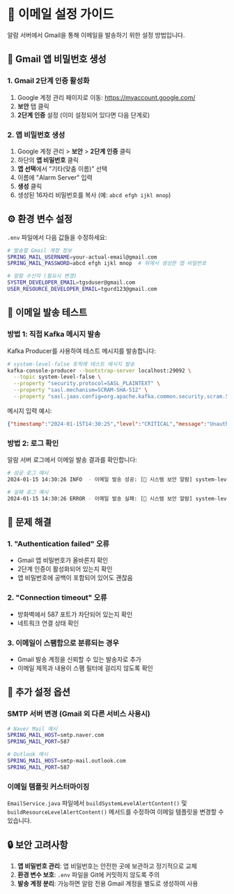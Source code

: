 # 📧 이메일 설정 가이드

알람 서버에서 Gmail을 통해 이메일을 발송하기 위한 설정 방법입니다.

## 🔐 Gmail 앱 비밀번호 생성

### 1. Gmail 2단계 인증 활성화
1. Google 계정 관리 페이지로 이동: https://myaccount.google.com/
2. **보안** 탭 클릭
3. **2단계 인증** 설정 (이미 설정되어 있다면 다음 단계로)

### 2. 앱 비밀번호 생성
1. Google 계정 관리 > **보안** > **2단계 인증** 클릭
2. 하단의 **앱 비밀번호** 클릭
3. **앱 선택**에서 "기타(맞춤 이름)" 선택
4. 이름에 "Alarm Server" 입력
5. **생성** 클릭
6. 생성된 16자리 비밀번호를 복사 (예: `abcd efgh ijkl mnop`)

## ⚙️ 환경 변수 설정

`.env` 파일에서 다음 값들을 수정하세요:

```bash
# 발송할 Gmail 계정 정보
SPRING_MAIL_USERNAME=your-actual-email@gmail.com
SPRING_MAIL_PASSWORD=abcd efgh ijkl mnop  # 위에서 생성한 앱 비밀번호

# 알람 수신자 (필요시 변경)
SYSTEM_DEVELOPER_EMAIL=tgsduser@gmail.com
USER_RESOURCE_DEVELOPER_EMAIL=tgurd123@gmail.com
```

## 🧪 이메일 발송 테스트

### 방법 1: 직접 Kafka 메시지 발송
Kafka Producer를 사용하여 테스트 메시지를 발송합니다:

```bash
# system-level-false 토픽에 테스트 메시지 발송
kafka-console-producer --bootstrap-server localhost:29092 \
  --topic system-level-false \
  --property "security.protocol=SASL_PLAINTEXT" \
  --property "sasl.mechanism=SCRAM-SHA-512" \
  --property "sasl.jaas.config=org.apache.kafka.common.security.scram.ScramLoginModule required username=\"admin\" password=\"admin-secret\";"
```

메시지 입력 예시:
```json
{"timestamp":"2024-01-15T14:30:25","level":"CRITICAL","message":"Unauthorized system access detected","userId":"admin","ip":"192.168.1.100"}
```

### 방법 2: 로그 확인
알람 서버 로그에서 이메일 발송 결과를 확인합니다:

```bash
# 성공 로그 예시
2024-01-15 14:30:26 INFO  - 이메일 발송 성공: [🚨 시스템 보안 알람] system-level-false 토픽에서 보안 이벤트 감지 -> tgsduser@gmail.com

# 실패 로그 예시
2024-01-15 14:30:26 ERROR - 이메일 발송 실패: [🚨 시스템 보안 알람] system-level-false 토픽에서 보안 이벤트 감지 -> tgsduser@gmail.com, 오류: Authentication failed
```

## 🚨 문제 해결

### 1. "Authentication failed" 오류
- Gmail 앱 비밀번호가 올바른지 확인
- 2단계 인증이 활성화되어 있는지 확인
- 앱 비밀번호에 공백이 포함되어 있어도 괜찮음

### 2. "Connection timeout" 오류
- 방화벽에서 587 포트가 차단되어 있는지 확인
- 네트워크 연결 상태 확인

### 3. 이메일이 스팸함으로 분류되는 경우
- Gmail 발송 계정을 신뢰할 수 있는 발송자로 추가
- 이메일 제목과 내용이 스팸 필터에 걸리지 않도록 확인

## 📝 추가 설정 옵션

### SMTP 서버 변경 (Gmail 외 다른 서비스 사용시)
```bash
# Naver Mail 예시
SPRING_MAIL_HOST=smtp.naver.com
SPRING_MAIL_PORT=587

# Outlook 예시  
SPRING_MAIL_HOST=smtp-mail.outlook.com
SPRING_MAIL_PORT=587
```

### 이메일 템플릿 커스터마이징
`EmailService.java` 파일에서 `buildSystemLevelAlertContent()` 및 `buildResourceLevelAlertContent()` 메서드를 수정하여 이메일 템플릿을 변경할 수 있습니다.

## 🔒 보안 고려사항

1. **앱 비밀번호 관리**: 앱 비밀번호는 안전한 곳에 보관하고 정기적으로 교체
2. **환경 변수 보호**: `.env` 파일을 Git에 커밋하지 않도록 주의
3. **발송 계정 분리**: 가능하면 알람 전용 Gmail 계정을 별도로 생성하여 사용
